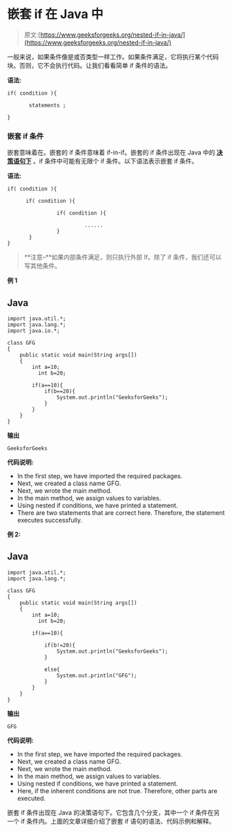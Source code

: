 # 嵌套 if 在 Java 中

> 原文:[https://www.geeksforgeeks.org/nested-if-in-java/](https://www.geeksforgeeks.org/nested-if-in-java/)

一般来说，如果条件像是或否类型一样工作。如果条件满足，它将执行某个代码块。否则，它不会执行代码。让我们看看简单 if 条件的语法。

**语法:**

```
if( condition ){

       statements ;

}
```

### **嵌套 if 条件**

嵌套意味着在。嵌套的 if 条件意味着 if-in-if。嵌套的 if 条件出现在 Java 中的 [**决策语句下**](https://www.geeksforgeeks.org/decision-making-javaif-else-switch-break-continue-jump/) 。if 条件中可能有无限个 if 条件。以下语法表示嵌套 if 条件。

**语法:**

```
if( condition ){

      if( condition ){

                if( condition ){

                         ......
                }
       }
}
```

> **注意–**如果内部条件满足，则只执行外部 If。除了 if 条件，我们还可以写其他条件。

**例 1**

## Java

```
import java.util.*;
import java.lang.*;
import java.io.*;

class GFG
{  
    public static void main(String args[])
    {
        int a=10;
          int b=20;

        if(a==10){
            if(b==20){
                System.out.println("GeeksforGeeks");
            }
        }
    }
}
```

**输出**

```
GeeksforGeeks
```

**代码说明:**

*   In the first step, we have imported the required packages.
*   Next, we created a class name GFG.
*   Next, we wrote the main method.
*   In the main method, we assign values to variables.
*   Using nested if conditions, we have printed a statement.
*   There are two statements that are correct here. Therefore, the statement executes successfully.

**例 2:**

## Java

```
import java.util.*;
import java.lang.*;

class GFG
{  
    public static void main(String args[])
    {
        int a=10;
          int b=20;

        if(a==10){

            if(b!=20){
                System.out.println("GeeksforGeeks");
            }

            else{
                System.out.println("GFG");
            }
        }
    }
}
```

**输出**

```
GFG
```

**代码说明:**

*   In the first step, we have imported the required packages.
*   Next, we created a class name GFG.
*   Next, we wrote the main method.
*   In the main method, we assign values to variables.
*   Using nested if conditions, we have printed a statement.
*   Here, if the inherent conditions are not true. Therefore, other parts are executed.

嵌套 if 条件出现在 Java 的决策语句下。它包含几个分支，其中一个 if 条件在另一个 if 条件内。上面的文章详细介绍了嵌套 if 语句的语法、代码示例和解释。